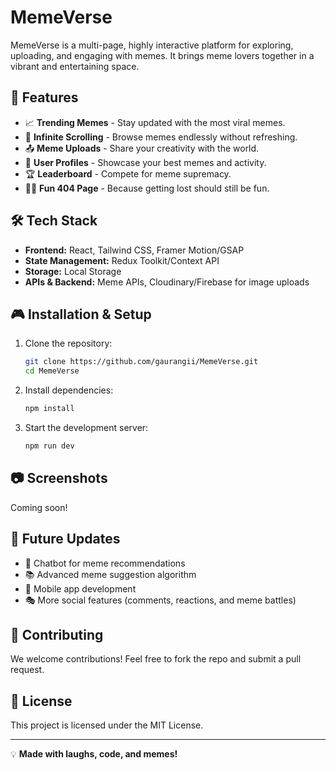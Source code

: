# MemeVerse

MemeVerse is a multi-page, highly interactive platform for exploring, uploading, and engaging with memes. It brings meme lovers together in a vibrant and entertaining space.

## 🚀 Features
- 📈 **Trending Memes** - Stay updated with the most viral memes.
- 🔄 **Infinite Scrolling** - Browse memes endlessly without refreshing.
- 📤 **Meme Uploads** - Share your creativity with the world.
- 👤 **User Profiles** - Showcase your best memes and activity.
- 🏆 **Leaderboard** - Compete for meme supremacy.
- 🕵️‍♂️ **Fun 404 Page** - Because getting lost should still be fun.

## 🛠 Tech Stack
- **Frontend:** React, Tailwind CSS, Framer Motion/GSAP
- **State Management:** Redux Toolkit/Context API
- **Storage:** Local Storage
- **APIs & Backend:** Meme APIs, Cloudinary/Firebase for image uploads

## 🎮 Installation & Setup
1. Clone the repository:
   ```bash
   git clone https://github.com/gaurangii/MemeVerse.git
   cd MemeVerse
   ```
2. Install dependencies:
   ```bash
   npm install
   ```
3. Start the development server:
   ```bash
   npm run dev
   ```

## 📷 Screenshots
Coming soon!

## 📌 Future Updates
- 🤖 Chatbot for meme recommendations
- 📚 Advanced meme suggestion algorithm
- 📱 Mobile app development
- 🎭 More social features (comments, reactions, and meme battles)

## 🤝 Contributing
We welcome contributions! Feel free to fork the repo and submit a pull request.

## 📜 License
This project is licensed under the MIT License.

---
💡 **Made with laughs, code, and memes!**

